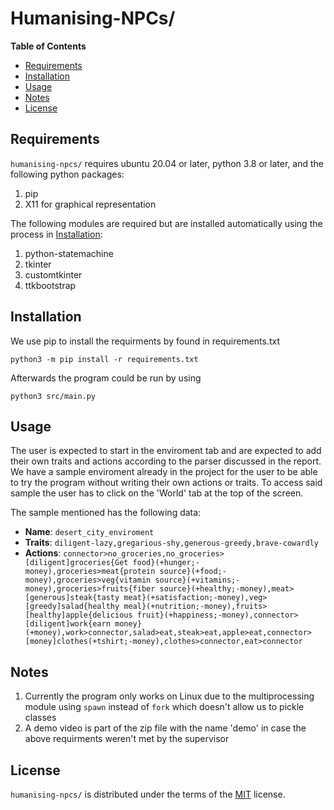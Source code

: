 # Humanising-NPCs/

**Table of Contents**

- [Requirements](#requirements)
- [Installation](#installation)
- [Usage](#usage)
- [Notes](#notes)
- [License](#license)

## Requirements

`humanising-npcs/` requires ubuntu 20.04 or later, python 3.8 or later, and the following python packages:

1. pip
2. X11 for graphical representation

The following modules are required but are installed automatically using the process in [Installation](#installation):

1. python-statemachine
2. tkinter
3. customtkinter
4. ttkbootstrap

## Installation

We use pip to install the requirments by found in requirements.txt

```console
python3 -m pip install -r requirements.txt
```

Afterwards the program could be run by using

```console
python3 src/main.py
```

## Usage

The user is expected to start in the enviroment tab and are expected to add their own traits and actions according to the parser discussed in the report. We have a sample enviroment already in the project for the user to be able to try the program without writing their own actions or traits. To access said sample the user has to click on the 'World' tab at the top of the screen.

The sample mentioned has the following data:

- **Name**: `desert_city_enviroment`
- **Traits**: `diligent-lazy,gregarious-shy,generous-greedy,brave-cowardly`
- **Actions**: `connector>no_groceries,no_groceries>[diligent]groceries{Get food}(+hunger;-money),groceries>meat{protein source}(+food;-money),groceries>veg{vitamin source}(+vitamins;-money),groceries>fruits{fiber source}(+healthy;-money),meat>[generous]steak{tasty meat}(+satisfaction;-money),veg>[greedy]salad{healthy meal}(+nutrition;-money),fruits>[healthy]apple{delicious fruit}(+happiness;-money),connector>[diligent]work{earn money}(+money),work>connector,salad>eat,steak>eat,apple>eat,connector>[money]clothes(+tshirt;-money),clothes>connector,eat>connector`

## Notes

1. Currently the program only works on Linux due to the multiprocessing module using `spawn` instead of `fork` which doesn't allow us to pickle classes
2. A demo video is part of the zip file with the name 'demo' in case the above requirments weren't met by the supervisor

## License

`humanising-npcs/` is distributed under the terms of the [MIT](https://spdx.org/licenses/MIT.html) license.
